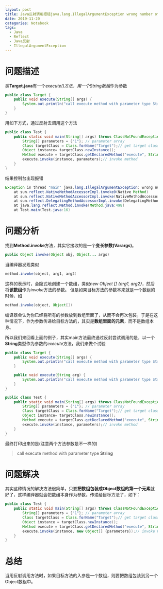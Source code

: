 ```yaml
---
layout: post
title: Java反射调用报错java.lang.IllegalArgumentException wrong number of arguments
date: 2019-11-20
categories: Notebook
tags: 
  - Java
  - Reflect
  - Java反射
  - IllegalArgumentException
---
```


# 问题描述

类**Target.java**有一个*execute()*方法，用一个*String数组*作为参数
~~~Java
public class Target {
    public void execute(String[] args) {
        System.out.println("call execute method with parameter type String[]");
    }
}
~~~

用如下方式，通过反射去调用这个方法
~~~Java
public class Test {
    public static void main(String[] args) throws ClassNotFoundException, IllegalAccessException, InstantiationException, NoSuchMethodException, InvocationTargetException {
        String[] parameters = {"1"}; // parameter array
        Class targetClass = Class.forName("Target");// get target class "Target"
        Object instance= targetClass.newInstance();
        Method execute = targetClass.getDeclaredMethod("execute", String[].class);// get target method "execute"
        execute.invoke(instance, parameters);// invoke method
    }
}
~~~
结果控制台出现报错
~~~Java
Exception in thread "main" java.lang.IllegalArgumentException: wrong number of arguments
	at sun.reflect.NativeMethodAccessorImpl.invoke0(Native Method)
	at sun.reflect.NativeMethodAccessorImpl.invoke(NativeMethodAccessorImpl.java:62)
	at sun.reflect.DelegatingMethodAccessorImpl.invoke(DelegatingMethodAccessorImpl.java:43)
	at java.lang.reflect.Method.invoke(Method.java:498)
	at Test.main(Test.java:16)
~~~

# 问题分析
找到**Method.invoke**方法，其实它接收的是一个**变长参数(Varargs)**。
~~~Java
public Object invoke(Object obj, Object... args)
~~~

当编译器发现类似
~~~Java
method.invoke(object, arg1, arg2)
~~~

这样的表示时，会隐式地创建一个数组，类似*new Object [] {arg1, arg2}*，然后将**该数组**作为*invoke*方法的参数。
但是如果目标方法的参数本来就是一个数组的时候，如
~~~Java
method.invoke(object, Object[])
~~~

编译器会认为你已经将所有的参数放到数组里面了，从而不会再次包装。于是在这种情况下，作为参数传递给目标方法的，其实是**数组里面的元素**，而不是数组本身。

所以我们来回看上面的例子，其实main方法最终通过反射尝试调用的是，以一个**String**类型作为参数的*execute*方法，我们来做个试验
~~~Java
public class Target {
    public void execute(String[] args) {
        System.out.println("call execute method with parameter type String[]");
    }

    public void execute(String arg) {
        System.out.println("call execute method with parameter type String");
    }
}

public class Test {
    public static void main(String[] args) throws ClassNotFoundException, IllegalAccessException, InstantiationException, NoSuchMethodException, InvocationTargetException {
        String[] parameters = {"1"}; // parameter array
        Class targetClass = Class.forName("Target");// get target class "Target"
        Object instance= targetClass.newInstance();
        Method execute = targetClass.getDeclaredMethod("execute", String.class);// get target method "execute"
        execute.invoke(instance, parameters);// invoke method
    }
}
~~~

最终打印出来的是(注意两个方法参数是不一样的)
> call execute method with parameter type **String**

# 问题解决

其实这种情况的解决方法很简单，只要**把数组包装成Object数组的第一个元素**就好了，这样编译器就会把数组本身作为参数，传递给目标方法了，如下：
~~~Java
public class Test {
    public static void main(String[] args) throws ClassNotFoundException, IllegalAccessException, InstantiationException, NoSuchMethodException, InvocationTargetException {
        String[] parameters = {"1"}; // parameter array
        Class targetClass = Class.forName("Target");// get target class "Target"
        Object instance = targetClass.newInstance();
        Method execute = targetClass.getDeclaredMethod("execute", String[].class);// get target method "execute"
        execute.invoke(instance, new Object[] {parameters});// invoke method
    }
}
~~~

# 总结
当用反射调用方法时，如果目标方法的入参是一个数组，则要把数组包装到另一个Object数组中。